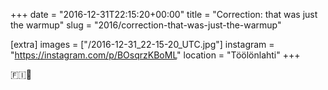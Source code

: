 +++
date = "2016-12-31T22:15:20+00:00"
title = "Correction: that was just the warmup"
slug = "2016/correction-that-was-just-the-warmup"

[extra]
images = ["/2016-12-31_22-15-20_UTC.jpg"]
instagram = "https://instagram.com/p/BOsqrzKBoML"
location = "Töölönlahti"
+++

🇫🇮💯
